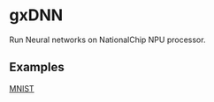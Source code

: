 # gxDNN
Run Neural networks on NationalChip NPU processor.

## Examples ##

[MNIST](examples/mnist.md "MNIST")



